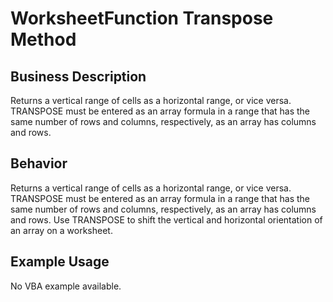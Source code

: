 # WorksheetFunction Transpose Method

## Business Description
Returns a vertical range of cells as a horizontal range, or vice versa. TRANSPOSE must be entered as an array formula in a range that has the same number of rows and columns, respectively, as an array has columns and rows.

## Behavior
Returns a vertical range of cells as a horizontal range, or vice versa. TRANSPOSE must be entered as an array formula in a range that has the same number of rows and columns, respectively, as an array has columns and rows. Use TRANSPOSE to shift the vertical and horizontal orientation of an array on a worksheet.

## Example Usage
No VBA example available.